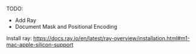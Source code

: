 TODO:

- Add Ray
- Document Mask and Positional Encoding

Install ray: https://docs.ray.io/en/latest/ray-overview/installation.html#m1-mac-apple-silicon-support
